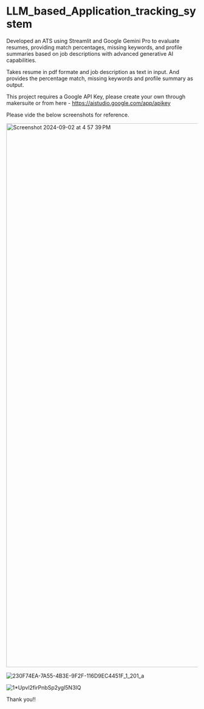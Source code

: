 # LLM_based_Application_tracking_system

Developed an ATS using Streamlit and Google Gemini Pro to evaluate resumes, providing match percentages, missing keywords, and profile summaries based on job descriptions with advanced generative AI capabilities.

Takes resume in pdf formate and job description as text in input. And provides the percentage match, missing keywords and profile summary as output.

This project requires a Google API Key, please create your own through makersuite or from here - https://aistudio.google.com/app/apikey

Please vide the below screenshots for reference.

<img width="1435" alt="Screenshot 2024-09-02 at 4 57 39 PM" src="https://github.com/user-attachments/assets/0cb48b30-35b2-41c5-8aae-76a713aeb4ed">

![230F74EA-7A55-4B3E-9F2F-116D9EC4451F_1_201_a](https://github.com/user-attachments/assets/bcc7bccb-4790-4f51-a964-ad9aa1d1ebb3)

![1*Upvl2firPnbSp2ygl5N3IQ](https://github.com/user-attachments/assets/42602042-95bd-4cd9-961d-2c1fd9c3a8ca)

Thank you!! 

